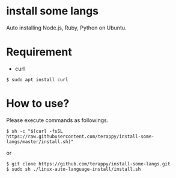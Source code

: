 # install some langs
Auto installing Node.js, Ruby, Python on Ubuntu.

# Requirement

- curl

```
$ sudo apt install curl
```

# How to use?

Please execute commands as followings.

```
$ sh -c "$(curl -fsSL https://raw.githubusercontent.com/terappy/install-some-langs/master/install.sh)"
```

or

```
$ git clone https://github.com/terappy/install-some-langs.git
$ sudo sh ./linux-auto-language-install/install.sh
```
